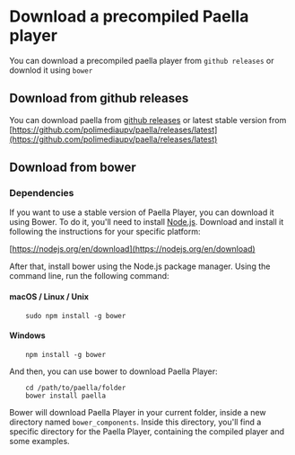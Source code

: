 # Download a precompiled Paella player

You can download a precompiled paella player from `github releases` or downlod it using `bower`

## Download from github releases

You can download paella from [github releases](https://github.com/polimediaupv/paella/releases) 
or latest stable version from [https://github.com/polimediaupv/paella/releases/latest](https://github.com/polimediaupv/paella/releases/latest)

## Download from bower
### Dependencies

If you want to use a stable version of Paella Player, you can download it using Bower. To do it, you'll need to install [Node.js](https://nodejs.org). Download and install it following the instructions for your specific platform:

[https://nodejs.org/en/download](https://nodejs.org/en/download)

After that, install bower using the Node.js package manager. Using the command line, run the following command:

#### macOS / Linux / Unix

```
	sudo npm install -g bower
```

#### Windows

```
	npm install -g bower
```

And then, you can use bower to download Paella Player:

```
	cd /path/to/paella/folder
	bower install paella
```

Bower will download Paella Player in your current folder, inside a new directory named `bower_components`. 
Inside this directory, you'll find a specific directory for the Paella Player, containing the compiled player and some examples.
